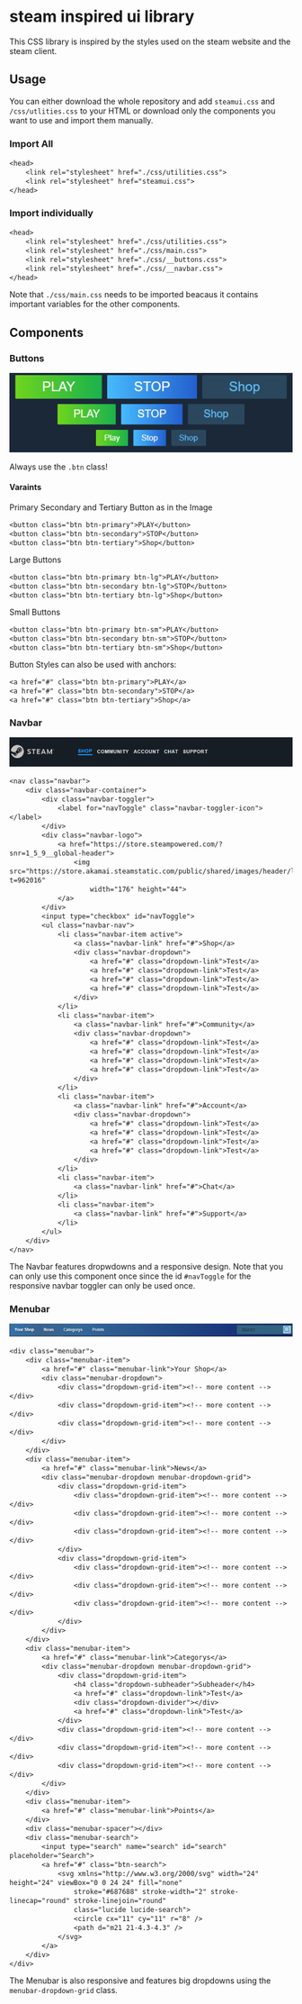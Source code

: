 # steam inspired ui library

This CSS library is inspired by the styles used on the steam website and the steam client.

## Usage

You can either download the whole repository and add `steamui.css` and `/css/utlities.css` to your HTML or download only the components you want to use and import them manually.

### Import All

```
<head>
    <link rel="stylesheet" href="./css/utilities.css">
    <link rel="stylesheet" href="steamui.css">
</head>
```

### Import individually

```
<head>
    <link rel="stylesheet" href="./css/utilities.css">
    <link rel="stylesheet" href="./css/main.css">
    <link rel="stylesheet" href="./css/__buttons.css">
    <link rel="stylesheet" href="./css/__navbar.css">
</head>
```
Note that `./css/main.css` needs to be imported beacaus it contains important variables for the other components.

## Components

### Buttons

<img src="./screenshots/Buttons.PNG" >

Always use the `.btn` class!

#### Varaints

Primary Secondary and Tertiary Button as in the Image

```
<button class="btn btn-primary">PLAY</button>
<button class="btn btn-secondary">STOP</button>
<button class="btn btn-tertiary">Shop</button>
```

Large Buttons

```
<button class="btn btn-primary btn-lg">PLAY</button>
<button class="btn btn-secondary btn-lg">STOP</button>
<button class="btn btn-tertiary btn-lg">Shop</button>
```

Small Buttons

```
<button class="btn btn-primary btn-sm">PLAY</button>
<button class="btn btn-secondary btn-sm">STOP</button>
<button class="btn btn-tertiary btn-sm">Shop</button>
```

Button Styles can also be used with anchors:

```
<a href="#" class="btn btn-primary">PLAY</a>
<a href="#" class="btn btn-secondary">STOP</a>
<a href="#" class="btn btn-tertiary">Shop</a>
```

### Navbar

<img src="./screenshots/Navbar.PNG" >

```
<nav class="navbar">
    <div class="navbar-container">
        <div class="navbar-toggler">
            <label for="navToggle" class="navbar-toggler-icon"></label>
        </div>
        <div class="navbar-logo">
            <a href="https://store.steampowered.com/?snr=1_5_9__global-header">
                <img src="https://store.akamai.steamstatic.com/public/shared/images/header/logo_steam.svg?t=962016"
                    width="176" height="44">
            </a>
        </div>
        <input type="checkbox" id="navToggle">
        <ul class="navbar-nav">
            <li class="navbar-item active">
                <a class="navbar-link" href="#">Shop</a>
                <div class="navbar-dropdown">
                    <a href="#" class="dropdown-link">Test</a>
                    <a href="#" class="dropdown-link">Test</a>
                    <a href="#" class="dropdown-link">Test</a>
                    <a href="#" class="dropdown-link">Test</a>
                </div>
            </li>
            <li class="navbar-item">
                <a class="navbar-link" href="#">Community</a>
                <div class="navbar-dropdown">
                    <a href="#" class="dropdown-link">Test</a>
                    <a href="#" class="dropdown-link">Test</a>
                    <a href="#" class="dropdown-link">Test</a>
                    <a href="#" class="dropdown-link">Test</a>
                </div>
            </li>
            <li class="navbar-item">
                <a class="navbar-link" href="#">Account</a>
                <div class="navbar-dropdown">
                    <a href="#" class="dropdown-link">Test</a>
                    <a href="#" class="dropdown-link">Test</a>
                    <a href="#" class="dropdown-link">Test</a>
                    <a href="#" class="dropdown-link">Test</a>
                </div>
            </li>
            <li class="navbar-item">
                <a class="navbar-link" href="#">Chat</a>
            </li>
            <li class="navbar-item">
                <a class="navbar-link" href="#">Support</a>
            </li>
        </ul>
    </div>
</nav>
```


The Navbar features dropwdowns and a responsive design.
Note that you can only use this component once since the id `#navToggle` for the responsive navbar toggler can only be used once.

### Menubar
<img src="./screenshots/Menubar.PNG" >

```
<div class="menubar">
    <div class="menubar-item">
        <a href="#" class="menubar-link">Your Shop</a>
        <div class="menubar-dropdown">
            <div class="dropdown-grid-item"><!-- more content --></div>
            <div class="dropdown-grid-item"><!-- more content --></div>
            <div class="dropdown-grid-item"><!-- more content --></div>
        </div>
    </div>
    <div class="menubar-item">
        <a href="#" class="menubar-link">News</a>
        <div class="menubar-dropdown menubar-dropdown-grid">
            <div class="dropdown-grid-item">
                <div class="dropdown-grid-item"><!-- more content --></div>
                <div class="dropdown-grid-item"><!-- more content --></div>
                <div class="dropdown-grid-item"><!-- more content --></div>
            </div>
            <div class="dropdown-grid-item">
                <div class="dropdown-grid-item"><!-- more content --></div>
                <div class="dropdown-grid-item"><!-- more content --></div>
                <div class="dropdown-grid-item"><!-- more content --></div>
            </div>
        </div>
    </div>
    <div class="menubar-item">
        <a href="#" class="menubar-link">Categorys</a>
        <div class="menubar-dropdown menubar-dropdown-grid">
            <div class="dropdown-grid-item">
                <h4 class="dropdown-subheader">Subheader</h4>
                <a href="#" class="dropdown-link">Test</a>
                <div class="dropdown-divider"></div>
                <a href="#" class="dropdown-link">Test</a>
            </div>
            <div class="dropdown-grid-item"><!-- more content --></div>
            <div class="dropdown-grid-item"><!-- more content --></div>
            <div class="dropdown-grid-item"><!-- more content --></div>
        </div>
    </div>
    <div class="menubar-item">
        <a href="#" class="menubar-link">Points</a>
    </div>
    <div class="menubar-spacer"></div>
    <div class="menubar-search">
        <input type="search" name="search" id="search" placeholder="Search">
        <a href="#" class="btn-search">
            <svg xmlns="http://www.w3.org/2000/svg" width="24" height="24" viewBox="0 0 24 24" fill="none"
                stroke="#687688" stroke-width="2" stroke-linecap="round" stroke-linejoin="round"
                class="lucide lucide-search">
                <circle cx="11" cy="11" r="8" />
                <path d="m21 21-4.3-4.3" />
            </svg>
        </a>
    </div>
</div>
```
The Menubar is also responsive and features big dropdowns using the `menubar-dropdown-grid` class.